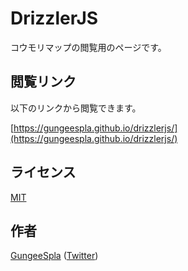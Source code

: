 DrizzlerJS
====

コウモリマップの閲覧用のページです。

## 閲覧リンク

以下のリンクから閲覧できます。

[https://gungeespla.github.io/drizzlerjs/](https://gungeespla.github.io/drizzlerjs/)

## ライセンス

[MIT](https://github.com/GungeeSpla/collection_of_weapons/blob/master/LICENSE)

## 作者

[GungeeSpla](https://github.com/GungeeSpla) ([Twitter](https://twitter.com/GungeeSpla))
